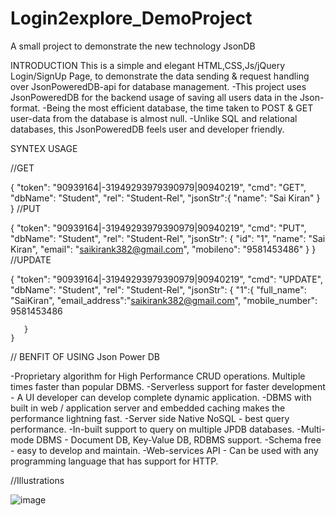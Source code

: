 # Login2explore_DemoProject
A small project to demonstrate the new technology JsonDB

INTRODUCTION
This is a simple and elegant HTML,CSS,Js/jQuery Login/SignUp Page,
          to demonstrate the data sending & request handling over JsonPoweredDB-api for database management.
-This project uses JsonPoweredDB for the backend usage of saving all users data in the Json-format.
-Being the most efficient database, the time taken to POST & GET user-data from the database is almost null.
-Unlike SQL and relational databases, this JsonPoweredDB feels user and developer friendly.

SYNTEX USAGE

//GET

{
    "token": "90939164|-31949293979390979|90940219",
    "cmd": "GET",
    "dbName": "Student",
    "rel": "Student-Rel",
    "jsonStr":{
        "name": "Sai Kiran"
    }
}
//PUT

{
    "token": "90939164|-31949293979390979|90940219",
    "cmd": "PUT",
    "dbName": "Student",
    "rel": "Student-Rel",
    "jsonStr": {
        "id": "1",
        "name": "Sai Kiran",
        "email": "saikirank382@gmail.com",
        "mobileno": "9581453486"
    }
}
//UPDATE

{
    "token": "90939164|-31949293979390979|90940219",
    "cmd": "UPDATE",
    "dbName": "Student",
    "rel": "Student-Rel",
    "jsonStr": {
       "1":{
        "full_name": "SaiKiran",
        "email_address":"saikirank382@gmail.com",
        "mobile_number": 9581453486

       }
    }
   // BENFIT OF USING Json Power DB
   
   -Proprietary algorithm for High Performance CRUD operations. Multiple times faster than popular DBMS.
-Serverless support for faster development - A UI developer can develop complete dynamic application.
-DBMS with built in web / application server and embedded caching makes the performance lightning fast.
-Server side Native NoSQL - best query performance.
-In-built support to query on multiple JPDB databases.
-Multi-mode DBMS - Document DB, Key-Value DB, RDBMS support.
-Schema free - easy to develop and maintain.
-Web-services API - Can be used with any programming language that has support for HTTP.

//Illustrations

![image](https://user-images.githubusercontent.com/107807305/179895452-4513a2de-7bc1-4fce-834c-14a263dc9a0d.png)

